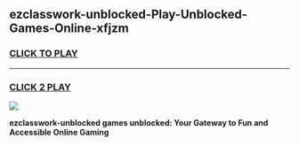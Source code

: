 
## ezclasswork-unblocked-Play-Unblocked-Games-Online-xfjzm
<h3>
<a href="https://premium76.site?title=ezclasswork-unblocked&ref=25A">CLICK TO PLAY</a></h3>
<hr>

<h3>
<a href="https://premium76.site?title=ezclasswork-unblocked&ref=25A">CLICK 2 PLAY</a>
  
</h3>

<a href="https://premium76.site?title=ezclasswork-unblocked&ref=25A"><img src="https://clearcache.store/games.png"></a>


**ezclasswork-unblocked games unblocked: Your Gateway to Fun and Accessible Online Gaming**
